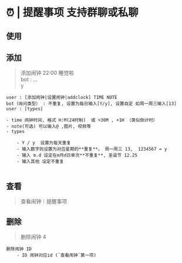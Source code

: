 # ⏰ | 提醒事项  支持群聊或私聊

## __使用__
## 添加
> 添加闹钟 22:00 睡觉啦  
> bot : ...  
> y
```
user : [添加闹钟|设置闹钟|addclock] TIME NOTE
bot（询问类型） : 不重复, 设置为每日输入[Y/y], 设置自定 如周一周三输入[13]
user : [types]

- time 闹钟时间, 格式 H:M(24时制)  或 +30M , +1H （类似倒计时）
- note(可选) 可以输入@ ,图片, 视频等
- types

    - Y / y  设置为每天重复
    - 输入数字则设置为对应星期的**重复**。 周一周三 13,  1234567 = y
    - 输入 m.d 设定在m月d日单次**不重复**, 圣诞节 12.25
    - 输入其他 设定不重复
    
```


## 查看
> 查看闹钟｜提醒事项


## 删除
> 删除闹钟 4
```
删除闹钟 ID
    - ID 闹钟对应id (`查看闹钟`第一项)
```


